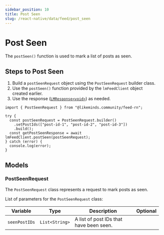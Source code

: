 ```yaml
---
sidebar_position: 10
title: Post Seen
slug: /react-native/data/feed/post_seen
---
```


# Post Seen

The `postSeen()` function is used to mark a list of posts as seen.

## Steps to Post Seen

1. Build a `postSeenRequest` object using the `PostSeenRequest` builder class.
1. Use the `postSeen()` function provided by the `lmFeedClient` object created earlier.
1. Use the response ([`LMResponse<void>`](../Models/response-wrapper.md)) as needed.

```tsx
import { PostSeenRequest } from "@likeminds.community/feed-rn";

try {
  const postSeenRequest = PostSeenRequest.builder()
    .setPostIds(["post-id-1", "post-id-2", "post-id-3"])
    .build();
  const getPostSeenResponse = await lmFeedClient.postSeen(postSeenRequest);
} catch (error) {
  console.log(error);
}
```

## Models

### PostSeenRequest

The `PostSeenRequest` class represents a request to mark posts as seen.

List of parameters for the `PostSeenRequest` class:

| Variable      | Type           | Description                             | Optional |
| ------------- | -------------- | --------------------------------------- | -------- |
| `seenPostIDs` | `List<String>` | A list of post IDs that have been seen. |          |
